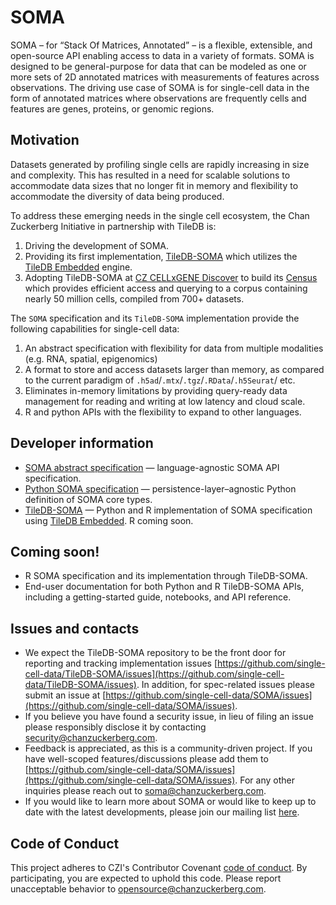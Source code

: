 # SOMA

SOMA – for “Stack Of Matrices, Annotated” – is a flexible, extensible, and open-source API enabling access to data in a variety of formats.
SOMA is designed to be general-purpose for data that can be modeled as one or more sets of 2D annotated matrices with measurements of features across observations.
The driving use case of SOMA is for single-cell data in the form of annotated matrices where observations are frequently cells and features are genes, proteins, or genomic regions.

## Motivation

Datasets generated by profiling single cells are rapidly increasing in size and complexity.
This has resulted in a need for scalable solutions to accommodate data sizes that no longer fit in memory and flexibility to accommodate the diversity of data being produced.

To address these emerging needs in the single cell ecosystem, the Chan Zuckerberg Initiative in partnership with TileDB is:

1. Driving the development of SOMA.
2. Providing its first implementation, [TileDB-SOMA](https://github.com/single-cell-data/TileDB-SOMA) which utilizes the [TileDB Embedded](https://github.com/TileDB-Inc/TileDB) engine.
3. Adopting TileDB-SOMA at [CZ CELLxGENE Discover](https://cellxgene.cziscience.com/) to build its [Census](https://github.com/chanzuckerberg/cellxgene-census/) which provides efficient access and querying to a corpus containing nearly 50 million cells, compiled from 700+ datasets.

The `SOMA` specification and its `TileDB-SOMA` implementation provide the following capabilities for single-cell data:

1. An abstract specification with flexibility for data from multiple modalities (e.g. RNA, spatial, epigenomics)
1. A format to store and access datasets larger than memory, as compared to the current paradigm of `.h5ad`/`.mtx`/`.tgz`/`.RData`/`.h5Seurat`/ etc.
1. Eliminates in-memory limitations by providing query-ready data management for reading and writing at low latency and cloud scale.
1. R and python APIs with the flexibility to expand to other languages.

## Developer information

- [SOMA abstract specification](https://github.com/single-cell-data/SOMA/blob/main/abstract_specification.md) — language-agnostic SOMA API specification.
- [Python SOMA specification](https://github.com/single-cell-data/SOMA/tree/main/python-spec) — persistence-layer–agnostic Python definition of SOMA core types.
- [TileDB-SOMA](https://github.com/single-cell-data/TileDB-SOMA) — Python and R implementation of SOMA specification using [TileDB Embedded](https://github.com/TileDB-Inc/TileDB). R coming soon.

## Coming soon!

- R SOMA specification and its implementation through TileDB-SOMA.
- End-user documentation for both Python and R TileDB-SOMA APIs, including a getting-started guide, notebooks, and API reference.

## Issues and contacts

- We expect the TileDB-SOMA repository to be the front door for reporting and tracking implementation issues [https://github.com/single-cell-data/TileDB-SOMA/issues](https://github.com/single-cell-data/TileDB-SOMA/issues). In addition, for spec-related issues please submit an issue at [https://github.com/single-cell-data/SOMA/issues](https://github.com/single-cell-data/SOMA/issues).
- If you believe you have found a security issue, in lieu of filing an issue please responsibly disclose it by contacting [security@chanzuckerberg.com](mailto:security@chanzuckerberg.com).
- Feedback is appreciated, as this is a community-driven project. If you have well-scoped features/discussions please add them to [https://github.com/single-cell-data/SOMA/issues](https://github.com/single-cell-data/SOMA/issues). For any other inquiries please reach out to [soma@chanzuckerberg.com](mailto:soma@chanzuckerberg.com).
- If you would like to learn more about SOMA or would like to keep up to date with the latest developments, please join our mailing list [here](https://bit.ly/soma-signup).

## Code of Conduct

This project adheres to CZI's Contributor Covenant [code of conduct](https://github.com/chanzuckerberg/.github/blob/master/CODE_OF_CONDUCT.md).
By participating, you are expected to uphold this code.
Please report unacceptable behavior to <opensource@chanzuckerberg.com>.
